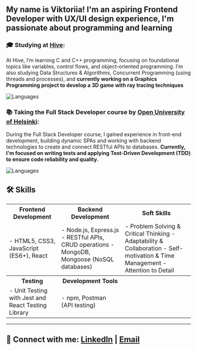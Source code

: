 ## My name is Viktoriia! I'm an aspiring Frontend Developer with UX/UI design experience, I'm passionate about programming and learning

### 🎓 Studying at [Hive](https://www.hive.fi/en/):
At Hive, I’m learning C and C++ programming, focusing on foundational topics like variables, control flows, and object-oriented programming. I’m also studying Data Structures & Algorithms, Concurrent Programming (using threads and processes), and **currently working on a Graphics Programming project to develop a 3D game with ray tracing techniques**

![Languages](https://skillicons.dev/icons?i=c,cpp)

### 📚 Taking the **Full Stack Developer** course by [Open University of Helsinki](https://fullstackopen.com/):
During the Full Stack Developer course, I gained experience in front-end development, building dynamic SPAs and working with backend technologies to create and connect RESTful APIs to databases. **Currently, I'm focused on writing tests and applying Test-Driven Development (TDD) to ensure code reliability and quality.**

![Languages](https://skillicons.dev/icons?i=javascript)


## 🛠️ Skills

<table>
  <tr>
    <th>Frontend Development</th>
    <th>Backend Development</th>
    <th>Soft Skills</th>
  </tr>
  <tr>
    <td>
      - HTML5, CSS3, JavaScript (ES6+), React
    </td>
    <td>
      - Node.js, Express.js
      - RESTful APIs, CRUD operations
      - MongoDB, Mongoose (NoSQL databases)
    </td>
    <td>
      - Problem Solving & Critical Thinking
      - Adaptability & Collaboration
      - Self-motivation & Time Management
      - Attention to Detail
    </td>
  </tr>
  <tr>
    <th>Testing</th>
    <th>Development Tools</th>
    <th></th> <!-- Empty cell to keep the table balanced -->
  </tr>
  <tr>
    <td>
      - Unit Testing with Jest and React Testing Library
    </td>
    <td>
      - npm, Postman (API testing)
    </td>
    <td></td> <!-- Empty cell to keep the table balanced -->
  </tr>
</table>

---

## 🔗 Connect with me: [LinkedIn](https://www.linkedin.com/in/viktoriia-kuznetsova/) | [Email](mailto:victoria.cuzneczowa23@gmail.com) 
